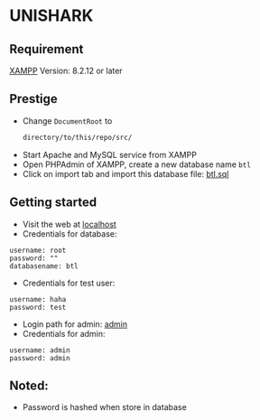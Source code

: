 # UNISHARK
## Requirement
[XAMPP](https://www.apachefriends.org/) Version: 8.2.12 or later 
## Prestige
- Change `DocumentRoot` to
    ``` cmd
    directory/to/this/repo/src/
    ```
- Start Apache and MySQL service from XAMPP
- Open PHPAdmin of XAMPP, create a new database name `btl`
- Click on import tab and import this database file: [btl.sql](./btl.sql)
## Getting started
- Visit the web at [localhost](http://localhost/)
- Credentials for database: 
```
username: root
password: ""
databasename: btl
```
- Credentials for test user:
```
username: haha
password: test
```
- Login path for admin: [admin](localhost/admin/login.php)
- Credentials for admin:
```
username: admin
password: admin
```
## Noted:
- Password is hashed when store in database




